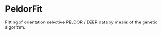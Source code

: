 PeldorFit
=========

Fitting of orientation selective PELDOR / DEER data by means of the genetic algorithm.
